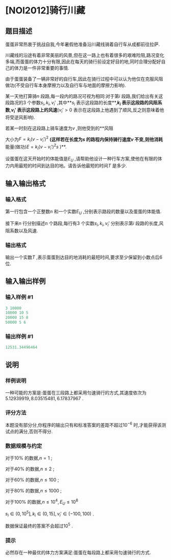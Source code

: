 # [NOI2012]骑行川藏

## 题目描述

蛋蛋非常热衷于挑战自我,今年暑假他准备沿川藏线骑着自行车从成都前往拉萨.

川藏线的沿途有着非常美丽的风景,但在这一路上也有着很多的艰难险阻,路况变化多端,而蛋蛋的体力十分有限,因此在每天的骑行前设定好目的地,同时合理分配好自己的体力是一件非常重要的事情.

由于蛋蛋装备了一辆非常好的自行车,因此在骑行过程中可以认为他仅在克服风阻做功(不受自行车本身摩擦力以及自行车与地面的摩擦力影响).

某一天他打算骑$n$ 段路,每一段内的路况可视为相同:对于第$i$ 段路,我们给出有关这段路况的$3$ 个参数$s_i,k_i,v_i'$ ,其中**$s_i$ 表示这段路的长度**,**$k_i$ 表示这段路的风阻系数**,**$v_i'$ 表示这段路上的风速**($v_i'\gt 0$ 表示在这段路上他遇到了顺风,反之则意味着他将受逆风影响).

若某一时刻在这段路上骑车速度为$v$ ,则他受到的**风阻

大小为$F=k_i(v-v_i')^2$ **(这样若在长度为$s$ 的路程内保持骑行速度$v$ 不变,则他消耗**能量(做功)$E=k_i(v-v_i')^2s$ )**.

设蛋蛋在这天开始时的体能值是$E_U$ ,请帮助他设计一种行车方案,使他在有限的体力内用最短的时间到达目的地。请告诉他最短的时间$T$ 是多少.

## 输入输出格式

### 输入格式

第一行包含一个正整数$n$ 和一个实数$E_U$ ,分别表示路段的数量以及蛋蛋的体能值.

接下来$n$ 行分别描述$n$ 个路段,每行有$3$ 个实数$s_i,k_i,v_i'$ 分别表示第$i$ 段路的长度,风阻系数以及风速.

### 输出格式

输出一个实数$T$ ,表示蛋蛋到达目的地消耗的最短时间,要求至少保留到小数点后$6$ 位.

## 输入输出样例

### 输入样例 #1

```cpp
3 10000
10000 10 5
20000 15 8
50000 5 6
```


### 输出样例 #1

```cpp
12531.34496464
```


## 说明

### 样例说明

一种可能的方案是:蛋蛋在三段路上都采用匀速骑行的方式,其速度依次为$5.12939919,8.03515481,6.17837967$ .

### 评分方法

本题没有部分分,你程序的输出只有和标准答案的差距不超过$10^{-6}$ 时,才能获得该测试点的满分,否则不得分.

### 数据规模与约定

对于$10\%$ 的数据,$n=1$ ;

对于$40\%$ 的数据,$n\le2$ ;

对于$60\%$ 的数据,$n\le100$ ;

对于$80\%$ 的数据,$n\le1000$ ;

对于$100\%$ 的数据,$n\le10^4,E_U\le10^8$

$s_i\in(0,10^5],k_i\in(0,15],v_i'\in(-100,100)$ .

数据保证最终的答案不会超过$10^5$ .

### 提示

必然存在一种最优的体力方案满足:蛋蛋在每段路上都采用匀速骑行的方式.

